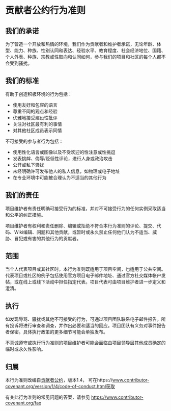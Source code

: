 # 贡献者公约行为准则

## 我们的承诺

为了营造一个开放和热情的环境，我们作为贡献者和维护者承诺，无论年龄、体型、能力、种族、性别认同和表达、经验水平、教育程度、社会经济地位、国籍、个人外表、种族、宗教或性取向和认同如何，参与我们的项目和社区的每个人都不会受到骚扰。

## 我们的标准

有助于创造积极环境的行为包括：

* 使用友好和包容的语言
* 尊重不同的观点和经验
* 优雅地接受建设性批评
* 关注对社区最有利的事情
* 对其他社区成员表示同情

不可接受的参与者行为包括：

* 使用性化语言或图像以及不受欢迎的性注意或性挑逗
* 发表挑衅、侮辱/贬低性评论，进行人身或政治攻击
* 公开或私下骚扰
* 未经明确许可发布他人的私人信息，如物理或电子地址
* 在专业环境中可能被合理认为不适当的其他行为

## 我们的责任

项目维护者有责任明确可接受行为的标准，并对不可接受行为的任何实例采取适当和公平的纠正措施。

项目维护者有权利和责任删除、编辑或拒绝不符合本行为准则的评论、提交、代码、Wiki编辑、问题和其他贡献，或暂时或永久禁止任何他们认为不适当、威胁、冒犯或有害的其他行为的贡献者。

## 范围

当个人代表项目或其社区时，本行为准则既适用于项目空间，也适用于公共空间。代表项目或社区的例子包括使用官方项目电子邮件地址、通过官方社交媒体帐户发帖，或在线上或线下活动中担任指定代表。项目代表可由项目维护者进一步定义和澄清。

## 执行

如发现辱骂、骚扰或其他不可接受的行为，可通过项目团队联系电子邮件报告。所有投诉将进行审查和调查，并作出必要和适当的回应。项目团队有义务对事件报告者保密。具体执行政策的更多细节可能会单独发布。

不真诚遵守或执行行为准则的项目维护者可能会面临由项目领导层其他成员确定的临时或永久性影响。

## 归属

本行为准则改编自[贡献者公约][主页]，版本1.4，
可在https://www.contributor-covenant.org/version/1/4/code-of-conduct.html获取

[主页]: https://www.contributor-covenant.org

有关此行为准则的常见问题的答案，请参见
https://www.contributor-covenant.org/faq 